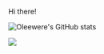Hi there!

![Oleewere's GitHub stats](https://github-readme-stats.vercel.app/api?username=oleewere&theme=dark&show_icons=true)

<img align="center" src="https://github-readme-stats.vercel.app/api/top-langs/?username=oleewere&theme=default" />
